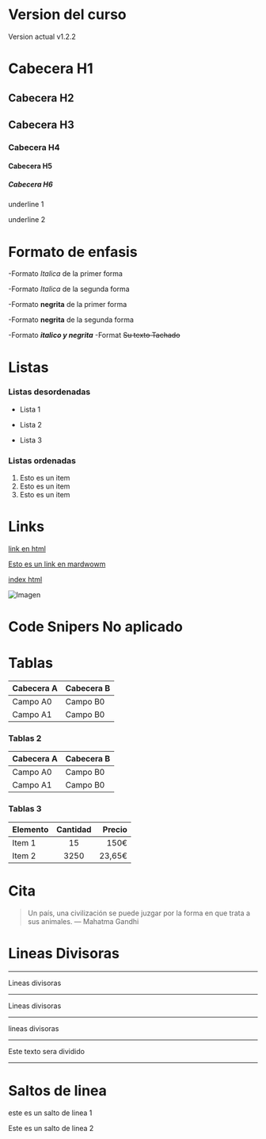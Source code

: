 # Version del curso
Version actual v1.2.2


# Cabecera H1
## Cabecera H2
## Cabecera H3
### Cabecera H4
#### Cabecera H5
##### Cabecera H6

underline 1 

underline 2

# Formato de enfasis

-Formato *Italica* de la primer forma

-Formato _Italica_ de la segunda forma

-Formato **negrita** de la primer forma

-Formato __negrita__ de la segunda forma

-Formato ***italico y negrita***
-Format ~~Su texto Tachado~~


# Listas
### Listas desordenadas
+ Lista 1
- Lista 2
* Lista 3
### Listas ordenadas
1. Esto es un item
2. Esto es un item 
3. Esto es un item

# Links
<a href="http://google.com">link en html</a>

[Esto es un link en mardwowm](http://www.google.com)


[index html](index.html)

![Imagen](https://www.trecebits.com/wp-content/uploads/2019/11/GITHUB.jpg)


# Code Snipers No aplicado


# Tablas

Cabecera A | Cabecera B
--|--
Campo A0 |  Campo B0
Campo A1 | Campo B0



### Tablas 2
|Cabecera A | Cabecera B|
|----------------|--------------|
|Campo A0        |  Campo B0    |
|Campo A1        | Campo B0     |


### Tablas 3

| Elemento | Cantidad | Precio |
| :------- | :------: | -----: |
| Item 1   | 15       | 150€   |
| Item 2   | 3250     | 23,65€ |


# Cita
> Un país, una civilización se puede juzgar por la forma en que trata a sus animales.  — Mahatma Gandhi

# Lineas Divisoras
---
Lineas divisoras
***
Lineas divisoras
___
lineas divisoras

<hr>
Este texto sera dividido 
<hr>



# Saltos de linea
este es un salto de linea 1

Este es un salto de linea 2



